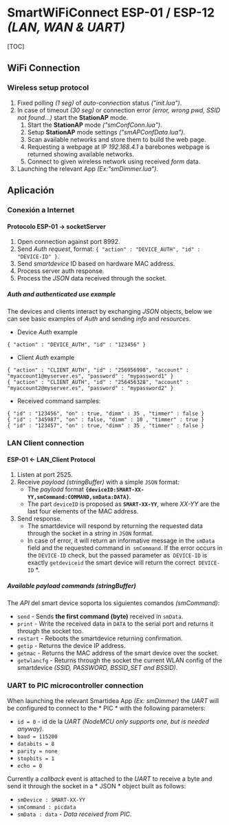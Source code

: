 # SmartWiFiConnect ESP-01 / ESP-12 *(LAN, WAN & UART)*

[TOC]

## WiFi Connection
### Wireless setup protocol
1. Fixed polling *(1 seg)* of *auto-connection* status *("init.lua")*.
2. In case of timeout *(30 seg)* or connection error *(error, wrong pwd, SSID not found...)* start the **StationAP** mode.
	1. Start the **StationAP** mode *("smConfConn.lua")*.
	2. Setup **StationAP** mode settings *("smAPConfData.lua")*.
	3. Scan available networks and store them to build the web page.
	4. Requesting a webpage at IP *192.168.4.1* a barebones webpage is returned showing available networks.
	5. Connect to given wireless network using received _form_ data.
3. Launching the relevant App *(Ex:"smDimmer.lua")*.

## Aplicación
### Conexión a Internet
#### Protocolo ESP-01 -> socketServer

1. Open connection against port 8992.
2. Send _Auth request_, format: `{ "action" : "DEVICE_AUTH", "id" : "DEVICE-ID" }`.
3. Send *smartdevice* ID based on hardware MAC address.
4. Process server auth response.
5. Process the _JSON_ data received through the socket.

##### _Auth_ and authenticated use example
The devices and clients interact by exchanging _JSON_ objects, below we can see basic examples of _Auth_ and sending _info_ and _resources_.
- Device _Auth_ example

```
{ "action" : "DEVICE_AUTH", "id" : "123456" }
```
- Client _Auth_ example

```
{ "action" : "CLIENT_AUTH", "id" : "256956998", "account" : "myaccount1@myserver.es", "password" : "mypassword1" }
{ "action" : "CLIENT_AUTH", "id" : "256456328", "account" : "myaccount2@myserver.es", "password" : "mypassword2" }

```
- Received command samples:

```
{ "id" : "123456", "on" : true, "dimm" : 35 , "timmer" : false }
{ "id" : "345987", "on" : false, "dimm" : 10 , "timmer" : true }
{ "id" : "123457", "on" : true, "dimm" : 35 , "timmer" : false }
```

### LAN Client connection
#### ESP-01 <- LAN_Client Protocol

1. Listen at port 2525.
2. Receive *payload (stringBuffer)* with a simple `JSON` format:
	- The *payload* format **`{deviceID:SMART-XX-YY,smCommand:COMMAND,smData:DATA}`**.
	- The part `deviceID` is proposed as **`SMART-XX-YY`**, where *XX-YY* are the last four elements of the MAC address.
3. Send response.
	- The smartdevice will respond by returning the requested data through the socket in a *string* in `JSON` format.
	- In case of error, it will return an informative message in the `smData` field and the requested command in` smCommand`. If the error occurs in the `DEVICE-ID` check, but the passed parameter as` DEVICE-ID` is exactly `getdeviceid` the smart device will return the correct` DEVICE-ID` *.

##### Available *payload commands (stringBuffer)*
The *API* del smart device soporta los siguientes comandos *(smCommand)*:
- `send` - Sends **the first command (byte)** received in `smData`.
- `print` - Write the received data in `DATA` to the serial port and returns it through the socket too.
- `restart` - Reboots the smartdevice returning confirmation.
- `getip` - Returns the device IP address.
- `getmac` - Returns the MAC address of the smart device over the socket.
- `getwlancfg` - Returns through the socket the current WLAN config of the smartdevice *(SSID, PASSWORD, BSSID_SET and BSSID)*.

### UART to PIC microcontroller connection
When launching the relevant Smartidea App *(Ex: smDimmer)* the *UART* will be configured to connect to the * PIC * with the following parameters:

- `id = 0` - id de la *UART* *(NodeMCU only supports one, but is needed anyway)*.
- `baud = 115200`
- `databits = 8`
- `parity = none`
- `stopbits = 1`
- `echo = 0`

Currently a *callback* event is attached to the *UART* to receive a byte and send it through the socket in a * JSON * object built as follows:

- `smDevice : SMART-XX-YY`
- `smCommand : picdata`
- `smData : data` - *Data received from PIC*.
